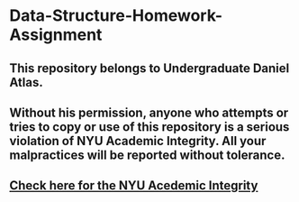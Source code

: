# Data-Structure-Homework-Assignment
## This repository belongs to Undergraduate Daniel Atlas.
## Without his permission, anyone who attempts or tries to copy or use of this repository is a serious violation of NYU Academic Integrity. All your malpractices will be reported without tolerance.

## [Check here for the NYU Acedemic Integrity](https://www.nyu.edu/about/policies-guidelines-compliance/policies-and-guidelines/academic-integrity-for-students-at-nyu.html)

